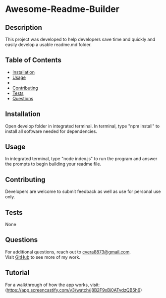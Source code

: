 
  # Awesome-Readme-Builder

  

## Description
This project was developed to help developers save time and quickly and easily develop a usable readme.md folder.

## Table of Contents
- [Installation](#installation)
- [Usage](#usage)
- [](#license)
- [Contributing](#contributing)
- [Tests](#tests)
- [Questions](#questions)

## Installation
Open develop folder in integrated terminal. In terminal, type "npm install" to install all software needed for dependencies. 

## Usage
In integrated terminal, type "node index.js" to run the program and answer the prompts to begin building your readme file.



## Contributing
Developers are welcome to submit feedback as well as use for personal use only.

## Tests
None

## Questions
For additional questions, reach out to cvera8873@gmail.com.  
Visit [GitHub](https://github.com/chrvera) to see more of my work.

## Tutorial
For a walkthrough of how the app works, visit:
(https://app.screencastify.com/v3/watch/j8B2F9xBj0ATvdzQB5h6)